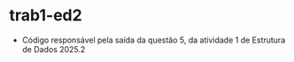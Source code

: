 # trab1-ed2

- Código responsável pela saída da questão 5, da atividade 1 de Estrutura de Dados 2025.2
